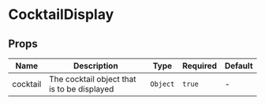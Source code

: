 # CocktailDisplay

## Props

<!-- @vuese:CocktailDisplay:props:start -->
|Name|Description|Type|Required|Default|
|---|---|---|---|---|
|cocktail|The cocktail object that is to be displayed|`Object`|`true`|-|

<!-- @vuese:CocktailDisplay:props:end -->


